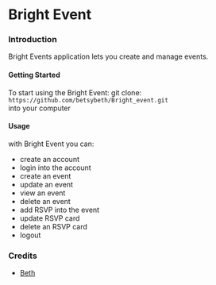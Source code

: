 
# Bright Event
### Introduction
Bright Events application lets you create and manage events.
#### Getting Started
To start using the Bright Event:
git clone:
`https://github.com/betsybeth/Bright_event.git`  
into your computer
#### Usage
with Bright Event you can:
* create an account
* login into the account
* create an event
* update an event
* view an event
* delete an event
* add RSVP into the event
* update RSVP card
* delete an RSVP card
* logout
### Credits
* [Beth][1]


[1]: https://github.com/betsybeth
